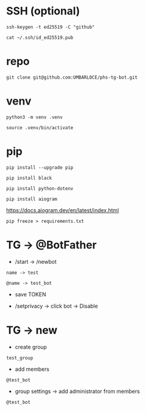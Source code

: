 #
# SSH (optional)

`ssh-keygen -t ed25519 -C "github"`

`cat ~/.ssh/id_ed25519.pub`

#
# repo

`git clone git@github.com:UMBARLOCE/phs-tg-bot.git`

#
# venv

`python3 -m venv .venv`

`source .venv/bin/activate`

#
# pip

`pip install --upgrade pip`

`pip install black`

`pip install python-dotenv`

`pip install aiogram`

https://docs.aiogram.dev/en/latest/index.html

`pip freeze > requirements.txt`

#
# TG -> @BotFather

- /start -> /newbot

`name -> test`

`@name -> test_bot`

- save TOKEN

- /setprivacy -> click bot -> Disable

#
# TG -> new

- create group

`test_group`

- add members

`@test_bot`

- group settings -> add administrator from members

`@test_bot`

